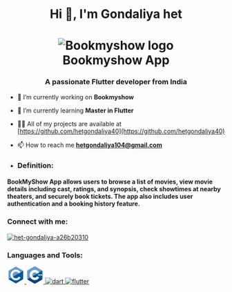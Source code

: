 <h1 align="center">Hi 👋, I'm Gondaliya het</h1>
<h1 align = "center">
<img src="https://entrackr.com/wp-content/uploads/2017/08/bookmyshow.jpg" height="200px" alt="Bookmyshow logo"/>
  <br>
  Bookmyshow App
</h1>
<h3 align="center">A passionate Flutter developer from India</h3>

- 🔭 I’m currently working on **Bookmyshow**

- 🌱 I’m currently learning **Master in Flutter**

- 👨‍💻 All of my projects are available at [https://github.com/hetgondaliya40](https://github.com/hetgondaliya40)

- 📫 How to reach me **hetgondaliya104@gmail.com**

- <h3 align="left">Definition:</h3>
 <h4>BookMyShow App allows users to browse a list of movies, view movie details including cast, ratings, and synopsis, check showtimes at nearby theaters, and securely book tickets. The app also includes user authentication and a booking history feature.</h4>

<h3 align="left">Connect with me:</h3>
<p align="left">
<a href="https://linkedin.com/in/het-gondaliya-a26b20310" target="blank"><img align="center" src="https://raw.githubusercontent.com/rahuldkjain/github-profile-readme-generator/master/src/images/icons/Social/linked-in-alt.svg" alt="het-gondaliya-a26b20310" height="30" width="40" /></a>
</p>

<h3 align="left">Languages and Tools:</h3>
<p align="left"> <a href="https://www.cprogramming.com/" target="_blank" rel="noreferrer"> <img src="https://raw.githubusercontent.com/devicons/devicon/master/icons/c/c-original.svg" alt="c" width="40" height="40"/> </a> <a href="https://www.w3schools.com/cpp/" target="_blank" rel="noreferrer"> <img src="https://raw.githubusercontent.com/devicons/devicon/master/icons/cplusplus/cplusplus-original.svg" alt="cplusplus" width="40" height="40"/> </a> <a href="https://dart.dev" target="_blank" rel="noreferrer"> <img src="https://www.vectorlogo.zone/logos/dartlang/dartlang-icon.svg" alt="dart" width="40" height="40"/> </a> <a href="https://flutter.dev" target="_blank" rel="noreferrer"> <img src="https://www.vectorlogo.zone/logos/flutterio/flutterio-icon.svg" alt="flutter" width="40" height="40"/> </a> </p>
